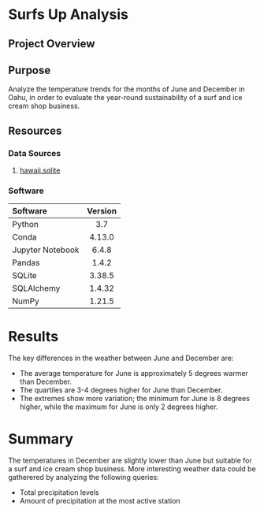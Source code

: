 # Surfs Up Analysis
## Project Overview
<!-- W. Avy likes your analysis, but he wants more information about temperature trends before opening the surf shop. Specifically, he wants temperature data for the months of June and December in Oahu, in order to determine if the surf and ice cream shop business is sustainable year-round. -->

## Purpose
<!-- The purpose of the analysis is well defined. (3 pt) -->
Analyze the temperature trends for the months of June and December in Oahu, in order to evaluate the year-round sustainability of a surf and ice cream shop business.

## Resources
### Data Sources
1. [hawaii.sqlite](hawaii.sqlite)

### Software
| Software | Version |
| :--- | :---: |
| Python | 3.7 |
| Conda | 4.13.0 |
| Jupyter Notebook | 6.4.8 |
| Pandas | 1.4.2 |
| SQLite | 3.38.5 |
| SQLAlchemy | 1.4.32 |
| NumPy | 1.21.5 |

# Results
<!-- There is a bulleted list that addresses the three key differences in weather between June and December. (6 pt) -->
The key differences in the weather between June and December are:
- The average temperature for June is approximately 5 degrees warmer than December.
- The quartiles are 3-4 degrees higher for June than December.
- The extremes show more variation; the minimum for June is 8 degrees higher, while the maximum for June is only 2 degrees higher.

# Summary
<!-- There is a high-level summary of the results and there are two additional queries to perform to gather more weather data for June and December. (5 pt) -->
The temperatures in December are slightly lower than June but suitable for a surf and ice cream shop business.  More interesting weather data could be gatherered by analyzing the following queries:
- Total precipitation levels
- Amount of precipitation at the most active station
